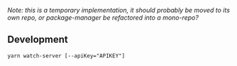 _Note: this is a temporary implementation, it should probably be moved to its own repo, or package-manager be refactored into a mono-repo?_

## Development

```
yarn watch-server [--apiKey="APIKEY"]
```
